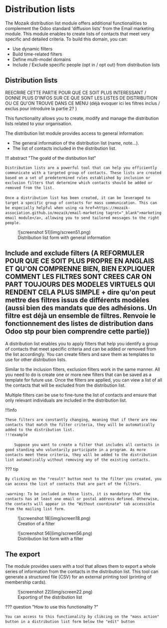 # Distribution lists

The Mozaik distribution list module offers additional functionalities to complement the Odoo standard 'diffusion lists' from the Email marketing module. 
This module enables to create lists of contacts that meet very specific and detailed criteria. To build this domain, you can:

- Use dynamic filters
- Build time-related filters
- Define multi-model domains
- Include / Exclude specific people (opt in / opt out) from distribution lists 

## Distribution lists

REECRIRE CETTE PARTIE POUR QUE CE SOIT PLUS INTERESSANT / DONNE PLUS D'INFOS SUR CE QUE SONT LES LISTES DE DISTRIBUTION OU CE QU'ON TROUVE DANS CE MENU (déjà evoquer ici les filtres inclus / exclus pour introduire la partie 2? ) 

This functionality allows you to create, modify and manage the distribution lists related to your organisation.

The distribution list module provides access to general information:

- The general information of the distribution list (name, note...).
- The list of contacts included in the distribution list.

!!! abstract "The goald of the distibution list" 

    Distribution lists are a powerful tool that can help you efficiently communicate with a targeted group of contacts. These lists are created based on a set of predetermined rules established by inclusion or exclusion filters that determine which contacts should be added or removed from the list.

    Once a distribution list has been created, it can be leveraged to target a specific group of contacts for mass communication. This can be especially helpful when using <a href=https://mozaik-association.github.io/mozaik/email-marketing tagret="_blank">marketing email module</a>, allowing you to send tailored messages to the right people.    
 

<figure markdown>
![screenshot 51](img/screen51.png)
 <figcaption>Distribution list form with general information</figcaption>
</figure>


## Include and exclude filters (A REFORMULER POUR QUE CE SOIT PLUS PROPRE EN ANGLAIS ET QU'ON COMPRENNE BIEN, BIEN EXPLIQUER COMMENT LES FILTRES SONT CREES CAR ON PART TOUJOURS DES MODELES VIRTUELS QUI RENDENT CELA PLUS SIMPLE + dire qu'on peut mettre des filtres issus de différents modèles (aussi bien des mandats que des adhésions. Un filtre est déjà un ensemble de filtres. Renvoie le fonctionnement des listes de distribution dans Odoo stp pour bien comprendre cette partie))

    
A distribution list enables you to apply filters that help you identify a group of contacts that meet specific criteria and can be added or removed from the list accordingly. You can create filters and save them as templates to use for other distribution lists.

Similar to the inclusion filters, exclusion filters work in the same manner. All you need to do is create one or more new filters that can be saved as a template for future use. Once the filters are applied, you can view a list of all the contacts that will be excluded from the distribution list.

Multiple filters can be use to fine-tune the list of contacts and ensure that only relevant individuals are included in the distribution list.

!!!info

    These filters are constantly changing, meaning that if there are new contacts that match the filter criteria, they will be automatically added to the distribution list.
    !!!example

        Suppose you want to create a filter that includes all contacts in good standing who voluntarily participate in a program. As more contacts meet these criteria, they will be added to the distribution list automatically without removing any of the existing contacts.

??? tip

    By clicking on the "result" button next to the filter you created, you can access the list of contacts that are part of the filters.

    :warning: To be included in these lists, it is mandatory that the contacts has at least one email or postal address defined. Otherwise, the contacts will appear in the "Without coordinate" tab accessible from the mailing list form.

<figure markdown>
![screenshot 18](img/screen18.png)
<figcaption>Creation of a filter</figcaption>
</figure>
<figure markdown>
![screenshot 56](img/screen56.png)
<figcaption>Distribution list form with a filter</figcaption>
</figure>

## The export

The module provides users with a tool that allows them to export a whole series of information from the contacts in the distribution list. This tool can generate a structured file (CSV) for an external printing tool (printing of membership cards).

<figure markdown>
![screenshot 22](img/screen22.png)
 <figcaption>Exporting of the distribution list</figcaption>
</figure>

??? question "How to use this functionality ?"

    You can access to this functionality by clikcing on the "mass action" button in a distribution list form below the "edit" button
